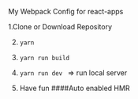 
My Webpack Config for react-apps


1.Clone or Download Repository


2. <code>yarn</code>

3. <code>yarn run build</code>

4. <code>yarn run dev </code>   => run local server


5. Have fun ####Auto enabled HMR
